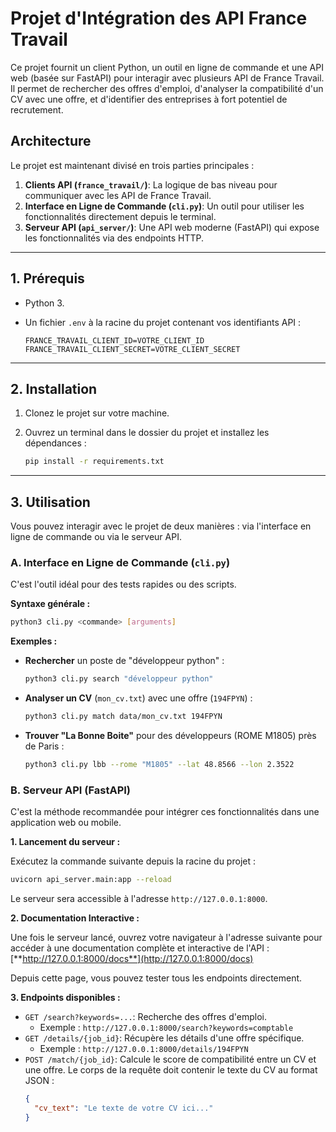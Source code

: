 # Projet d'Intégration des API France Travail

Ce projet fournit un client Python, un outil en ligne de commande et une API web (basée sur FastAPI) pour interagir avec plusieurs API de France Travail. Il permet de rechercher des offres d'emploi, d'analyser la compatibilité d'un CV avec une offre, et d'identifier des entreprises à fort potentiel de recrutement.

## Architecture

Le projet est maintenant divisé en trois parties principales :
1.  **Clients API (`france_travail/`)**: La logique de bas niveau pour communiquer avec les API de France Travail.
2.  **Interface en Ligne de Commande (`cli.py`)**: Un outil pour utiliser les fonctionnalités directement depuis le terminal.
3.  **Serveur API (`api_server/`)**: Une API web moderne (FastAPI) qui expose les fonctionnalités via des endpoints HTTP.

---

## 1. Prérequis

-   Python 3.
-   Un fichier `.env` à la racine du projet contenant vos identifiants API :

    ```
    FRANCE_TRAVAIL_CLIENT_ID=VOTRE_CLIENT_ID
    FRANCE_TRAVAIL_CLIENT_SECRET=VOTRE_CLIENT_SECRET
    ```

---

## 2. Installation

1.  Clonez le projet sur votre machine.
2.  Ouvrez un terminal dans le dossier du projet et installez les dépendances :

    ```bash
    pip install -r requirements.txt
    ```

---

## 3. Utilisation

Vous pouvez interagir avec le projet de deux manières : via l'interface en ligne de commande ou via le serveur API.

### A. Interface en Ligne de Commande (`cli.py`)

C'est l'outil idéal pour des tests rapides ou des scripts.

**Syntaxe générale :**
```bash
python3 cli.py <commande> [arguments]
```

**Exemples :**

-   **Rechercher** un poste de "développeur python" :
    ```bash
    python3 cli.py search "développeur python"
    ```
-   **Analyser un CV** (`mon_cv.txt`) avec une offre (`194FPYN`) :
    ```bash
    python3 cli.py match data/mon_cv.txt 194FPYN
    ```
-   **Trouver "La Bonne Boite"** pour des développeurs (ROME M1805) près de Paris :
    ```bash
    python3 cli.py lbb --rome "M1805" --lat 48.8566 --lon 2.3522
    ```

### B. Serveur API (FastAPI)

C'est la méthode recommandée pour intégrer ces fonctionnalités dans une application web ou mobile.

**1. Lancement du serveur :**

Exécutez la commande suivante depuis la racine du projet :
```bash
uvicorn api_server.main:app --reload
```
Le serveur sera accessible à l'adresse `http://127.0.0.1:8000`.

**2. Documentation Interactive :**

Une fois le serveur lancé, ouvrez votre navigateur à l'adresse suivante pour accéder à une documentation complète et interactive de l'API :
[**http://127.0.0.1:8000/docs**](http://127.0.0.1:8000/docs)

Depuis cette page, vous pouvez tester tous les endpoints directement.

**3. Endpoints disponibles :**

*   `GET /search?keywords=...`: Recherche des offres d'emploi.
    *   Exemple : `http://127.0.0.1:8000/search?keywords=comptable`
*   `GET /details/{job_id}`: Récupère les détails d'une offre spécifique.
    *   Exemple : `http://127.0.0.1:8000/details/194FPYN`
*   `POST /match/{job_id}`: Calcule le score de compatibilité entre un CV et une offre. Le corps de la requête doit contenir le texte du CV au format JSON :
    ```json
    {
      "cv_text": "Le texte de votre CV ici..."
    }
    ```
